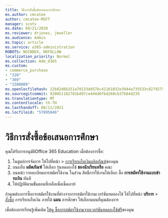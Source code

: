 ```yaml
---
title: วิธีการสั่งซื้อข้อเสนอการศึกษา
ms.author: cmcatee
author: cmcatee-MSFT
manager: scotv
ms.date: 04/21/2020
ms.reviewer: drjones, jmueller
ms.audience: Admin
ms.topic: article
ms.service: o365-administration
ROBOTS: NOINDEX, NOFOLLOW
localization_priority: Normal
ms.collection: Adm_O365
ms.custom:
- commerce_purchase
- "328"
- "369"
- "1500009"
ms.openlocfilehash: 22b82d6b251a70133dd57bc41161032e3944a735533c82792756434325aefe5a
ms.sourcegitcommit: 920051182781bd97ce4d4d6fbd268cb37b84d239
ms.translationtype: MT
ms.contentlocale: th-TH
ms.lasthandoff: 08/11/2021
ms.locfileid: "57895846"
---
```

# <a name="how-to-purchase-an-education-offer"></a>วิธีการสั่งซื้อข้อเสนอการศึกษา

คุณได้รับการอนุมัติOffice 365 Education เมื่อต้องการซื้อ:
  
1. ในศูนย์การจัดการ ให้ไปที่หน้า \> [การเรียกเก็บเงินผลิตภัณฑ์](https://go.microsoft.com/fwlink/p/?linkid=842054)ของคุณ
2. บนแท็บ **ผลิตภัณฑ์** ให้เลือก รุ่นทดลองใช้ **ของนักเรียนหรือ** คณะ
3. บนหน้า รายละเอียดการสมัครใช้งาน ในส่วน สิทธิ์การใช้งานให้เลือก ซื้อ **การสมัครใช้งานแบบชําระเงิน** ทันที
4. ให้ปฏิบัติตามขั้นตอนที่เหลือเพื่อเช็คเอาท์

ถ้าคุณต้องการซื้อการสมัครใช้งานที่ต่างจากการสมัครใช้งานเวอร์ชันทดลองใช้ ให้ไปที่หน้า **บริการ** \> [สั่งซื้อ](https://go.microsoft.com/fwlink/p/?linkid=868433) การเรียกเก็บเงิน ภายใต้ **แผน** การศึกษา ให้เลือกแผนที่คุณต้องการ

เมื่อต้องการเรียนรู้เพิ่มเติม [ให้ดู ซื้อการสมัครใช้งานจากเวอร์ชันทดลองใช้ฟรี](https://docs.microsoft.com/microsoft-365/commerce/try-or-buy-microsoft-365#buy-a-subscription-from-your-free-trial)ของคุณ